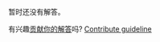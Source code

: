 
暂时还没有解答。

有兴趣[贡献你的解答](https://github.com/BFEdev/BFE.dev-solutions/blob/main/typescript/instancetype_zh.md)吗? [Contribute guideline](https://github.com/BFEdev/BFE.dev-solutions#how-to-contribute)
